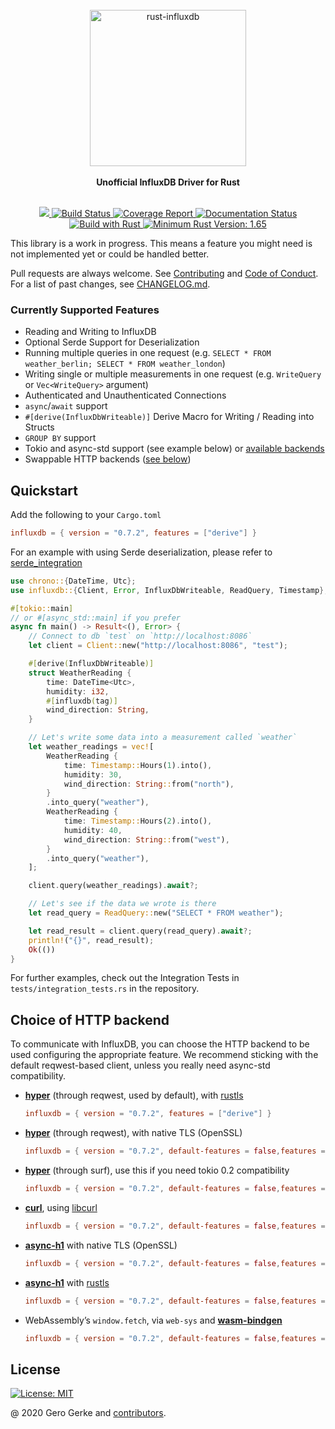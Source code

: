 <div align="center">
    <br/>
    <img
        alt="rust-influxdb"
        src="https://i.imgur.com/4k7l8XJ.png"
        width=250px />
    <br/>
    <br/>
    <strong>Unofficial InfluxDB Driver for Rust</strong>
</div>
<br/>
<p align="center">
    <a href="https://crates.io/crates/influxdb">
        <img src="https://img.shields.io/crates/v/influxdb.svg"/>
    </a>
    <a href="https://github.com/influxdb-rs/influxdb-rust/actions/workflows/rust.yml">
        <img src="https://github.com/influxdb-rs/influxdb-rust/actions/workflows/rust.yml/badge.svg" alt='Build Status' />
    </a>
    <a href="https://influxdb-rs.github.io/influxdb-rust/tarpaulin-report.html">
        <img src="https://influxdb-rs.github.io/influxdb-rust/coverage.svg" alt="Coverage Report" />
    </a>
    <a href="https://docs.rs/influxdb">
        <img src="https://docs.rs/influxdb/badge.svg" alt='Documentation Status' />
    </a>
    <a href="https://www.rust-lang.org/en-US/">
        <img src="https://img.shields.io/badge/Made%20with-Rust-orange.svg" alt='Build with Rust' />
    </a>
    <a href="https://blog.rust-lang.org/2022/11/03/Rust-1.65.0.html">
        <img src="https://img.shields.io/badge/rustc-1.65+-yellow.svg" alt='Minimum Rust Version: 1.65' />
    </a>
</p>

This library is a work in progress. This means a feature you might need is not implemented yet or could be handled better.

Pull requests are always welcome. See [Contributing][__link0] and [Code of Conduct][__link1]. For a list of past changes, see [CHANGELOG.md][__link2].


### Currently Supported Features

 - Reading and Writing to InfluxDB
 - Optional Serde Support for Deserialization
 - Running multiple queries in one request (e.g. `SELECT * FROM weather_berlin; SELECT * FROM weather_london`)
 - Writing single or multiple measurements in one request (e.g. `WriteQuery` or `Vec<WriteQuery>` argument)
 - Authenticated and Unauthenticated Connections
 - `async`/`await` support
 - `#[derive(InfluxDbWriteable)]` Derive Macro for Writing / Reading into Structs
 - `GROUP BY` support
 - Tokio and async-std support (see example below) or [available backends][__link3]
 - Swappable HTTP backends ([see below](#Choice-of-HTTP-backend))


## Quickstart

Add the following to your `Cargo.toml`


```toml
influxdb = { version = "0.7.2", features = ["derive"] }
```

For an example with using Serde deserialization, please refer to [serde_integration][__link4]


```rust
use chrono::{DateTime, Utc};
use influxdb::{Client, Error, InfluxDbWriteable, ReadQuery, Timestamp};

#[tokio::main]
// or #[async_std::main] if you prefer
async fn main() -> Result<(), Error> {
    // Connect to db `test` on `http://localhost:8086`
    let client = Client::new("http://localhost:8086", "test");

    #[derive(InfluxDbWriteable)]
    struct WeatherReading {
        time: DateTime<Utc>,
        humidity: i32,
        #[influxdb(tag)]
        wind_direction: String,
    }

    // Let's write some data into a measurement called `weather`
    let weather_readings = vec![
        WeatherReading {
            time: Timestamp::Hours(1).into(),
            humidity: 30,
            wind_direction: String::from("north"),
        }
        .into_query("weather"),
        WeatherReading {
            time: Timestamp::Hours(2).into(),
            humidity: 40,
            wind_direction: String::from("west"),
        }
        .into_query("weather"),
    ];

    client.query(weather_readings).await?;

    // Let's see if the data we wrote is there
    let read_query = ReadQuery::new("SELECT * FROM weather");

    let read_result = client.query(read_query).await?;
    println!("{}", read_result);
    Ok(())
}
```

For further examples, check out the Integration Tests in `tests/integration_tests.rs` in the repository.


## Choice of HTTP backend

To communicate with InfluxDB, you can choose the HTTP backend to be used configuring the appropriate feature. We recommend sticking with the default reqwest-based client, unless you really need async-std compatibility.

 - **[hyper][__link5]** (through reqwest, used by default), with [rustls][__link6]
	```toml
	influxdb = { version = "0.7.2", features = ["derive"] }
	```
	
	
 - **[hyper][__link7]** (through reqwest), with native TLS (OpenSSL)
	```toml
	influxdb = { version = "0.7.2", default-features = false,features = ["derive", "use-serde", "reqwest-client"] }
	```
	
	
 - **[hyper][__link8]** (through surf), use this if you need tokio 0.2 compatibility
	```toml
	influxdb = { version = "0.7.2", default-features = false,features = ["derive", "use-serde", "hyper-client"] }
	```
	
	
 - **[curl][__link9]**, using [libcurl][__link10]
	```toml
	influxdb = { version = "0.7.2", default-features = false,features = ["derive", "use-serde", "curl-client"] }
	```
	
	
 - **[async-h1][__link11]** with native TLS (OpenSSL)
	```toml
	influxdb = { version = "0.7.2", default-features = false,features = ["derive", "use-serde", "h1-client"] }
	```
	
	
 - **[async-h1][__link12]** with [rustls][__link13]
	```toml
	influxdb = { version = "0.7.2", default-features = false,features = ["derive", "use-serde", "h1-client-rustls"] }
	```
	
	
 - WebAssembly’s `window.fetch`, via `web-sys` and **[wasm-bindgen][__link14]**
	```toml
	influxdb = { version = "0.7.2", default-features = false,features = ["derive", "use-serde", "wasm-client"] }
	```
	
	


## License

[![License: MIT][__link15]][__link16]



@ 2020 Gero Gerke and [contributors].

 [contributors]: https://github.com/influxdb-rs/influxdb-rust/graphs/contributors
 [__cargo_doc2readme_dependencies_info]: ggGkYW0BYXSEG_Yk-0hvrVPoG-pGw0Sym8kbG2s5Ga25QGRAG6zgaYax6AfsYXKEG5FQA0msUh34G1V6qHa_8CeQG66nRf4Jd7PiG99LD0P5Tiz5YWSBgmhpbmZsdXhkYmUwLjcuMg
 [__link0]: https://github.com/influxdb-rs/influxdb-rust/blob/main/CONTRIBUTING.md
 [__link1]: https://github.com/influxdb-rs/influxdb-rust/blob/main/CODE_OF_CONDUCT.md
 [__link10]: https://curl.se/libcurl/
 [__link11]: https://github.com/http-rs/async-h1
 [__link12]: https://github.com/http-rs/async-h1
 [__link13]: https://github.com/ctz/rustls
 [__link14]: https://github.com/rustwasm/wasm-bindgen
 [__link15]: https://img.shields.io/badge/License-MIT-yellow.svg
 [__link16]: https://opensource.org/licenses/MIT
 [__link2]: https://github.com/influxdb-rs/influxdb-rust/blob/main/CHANGELOG.md
 [__link3]: https://github.com/influxdb-rs/influxdb-rust/blob/main/influxdb/Cargo.toml
 [__link4]: https://docs.rs/influxdb/0.7.2/influxdb/?search=integrations::serde_integration
 [__link5]: https://github.com/hyperium/hyper
 [__link6]: https://github.com/ctz/rustls
 [__link7]: https://github.com/hyperium/hyper
 [__link8]: https://github.com/hyperium/hyper
 [__link9]: https://github.com/alexcrichton/curl-rust

